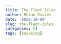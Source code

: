 ```yaml
---
title: The Fleet Isles
author: Rhian Davies
date: '2020-10-09'
slug: the-fleet-isles
categories: []
tags: [kayaking]
---
```

